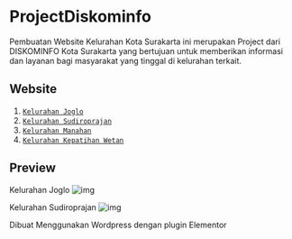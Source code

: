 # ProjectDiskominfo
Pembuatan Website Kelurahan Kota Surakarta ini merupakan Project dari DISKOMINFO Kota Surakarta yang bertujuan untuk memberikan informasi dan layanan bagi masyarakat yang tinggal di kelurahan terkait.

## Website 
1. [`Kelurahan Joglo`](https://kel-joglo.surakarta.go.id)
2. [`Kelurahan Sudiroprajan`](https://kel-sudiroprajan.surakarta.go.id)
3. [`Kelurahan Manahan`](https://kel-manahan.surakarta.go.id)
4. [`Kelurahan Kepatihan Wetan`](https://kel-kepatihanwetan.surakarta.go.id)

## Preview
Kelurahan Joglo
![img](https://user-images.githubusercontent.com/71810571/218051443-d1657a85-12a5-49a0-92cb-8a616cf6fadc.JPG)

Kelurahan Sudiroprajan
![img](https://user-images.githubusercontent.com/71810571/218053150-f7a3bfac-af94-417c-a74a-ba379110362f.png)


Dibuat Menggunakan Wordpress dengan plugin Elementor
